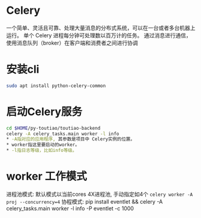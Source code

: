 # Celery
一个简单、灵活且可靠、处理大量消息的分布式系统，可以在一台或者多台机器上运行。
单个 Celery 进程每分钟可处理数以百万计的任务。
通过消息进行通信，使用消息队列（broker）在客户端和消费者之间进行协调

# 安装cli
```bash
sudo apt install python-celery-common
```
# 启动Celery服务
```bash
cd $HOME/py-toutiao/toutiao-backend
celery -A celery_tasks.main worker -l info
* -A指对应的应用程序, 其参数是项目中 Celery实例的位置。
* worker指这里要启动的worker。
* -l指日志等级，比如info等级。
```

# worker 工作模式
进程池模式: 默认模式以当前cores 4X进程池, 手动指定如4个 `celery worker -A proj --concurrency=4`
协程模式: pip install eventlet && celery -A celery_tasks.main worker -l info -P eventlet -c 1000